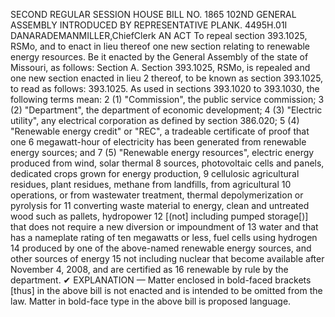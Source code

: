 SECOND REGULAR SESSION
HOUSE BILL NO. 1865
102ND GENERAL ASSEMBLY
INTRODUCED BY REPRESENTATIVE PLANK.
4495H.01I DANARADEMANMILLER,ChiefClerk
AN ACT
To repeal section 393.1025, RSMo, and to enact in lieu thereof one new section relating to
renewable energy resources.
Be it enacted by the General Assembly of the state of Missouri, as follows:
Section A. Section 393.1025, RSMo, is repealed and one new section enacted in lieu
2 thereof, to be known as section 393.1025, to read as follows:
393.1025. As used in sections 393.1020 to 393.1030, the following terms mean:
2 (1) "Commission", the public service commission;
3 (2) "Department", the department of economic development;
4 (3) "Electric utility", any electrical corporation as defined by section 386.020;
5 (4) "Renewable energy credit" or "REC", a tradeable certificate of proof that one
6 megawatt-hour of electricity has been generated from renewable energy sources; and
7 (5) "Renewable energy resources", electric energy produced from wind, solar thermal
8 sources, photovoltaic cells and panels, dedicated crops grown for energy production,
9 cellulosic agricultural residues, plant residues, methane from landfills, from agricultural
10 operations, or from wastewater treatment, thermal depolymerization or pyrolysis for
11 converting waste material to energy, clean and untreated wood such as pallets, hydropower
12 [(not] including pumped storage[)] that does not require a new diversion or impoundment of
13 water and that has a nameplate rating of ten megawatts or less, fuel cells using hydrogen
14 produced by one of the above-named renewable energy sources, and other sources of energy
15 not including nuclear that become available after November 4, 2008, and are certified as
16 renewable by rule by the department.
✔
EXPLANATION — Matter enclosed in bold-faced brackets [thus] in the above bill is not enacted and is
intended to be omitted from the law. Matter in bold-face type in the above bill is proposed language.